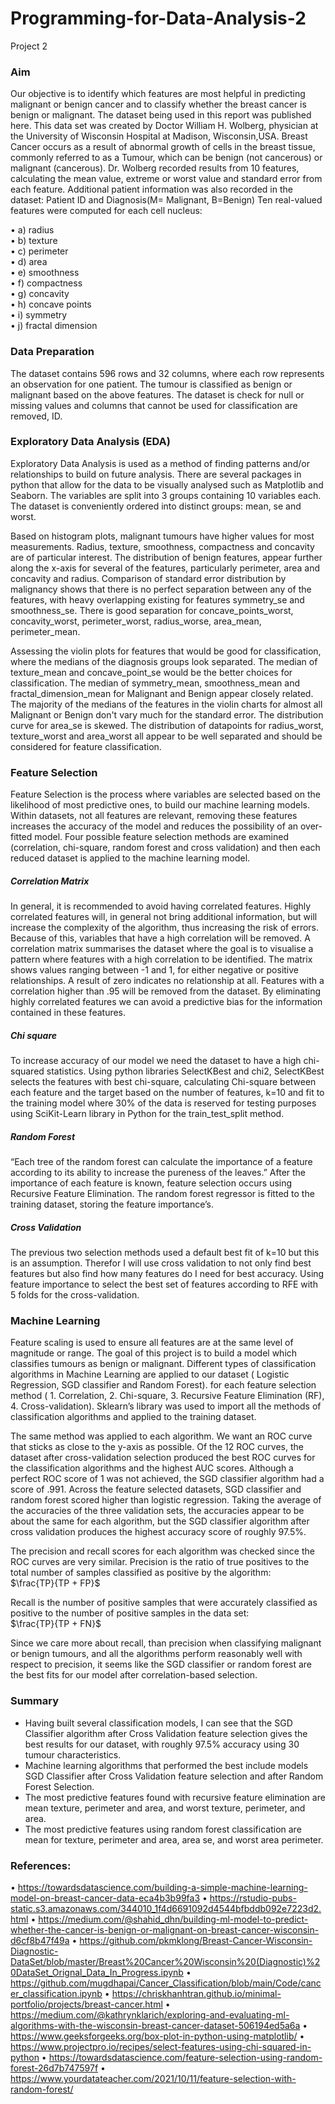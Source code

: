 # Programming-for-Data-Analysis-2

Project 2

### Aim
Our objective is to identify which features are most helpful in predicting malignant or benign cancer and to classify whether the breast cancer is benign or malignant. The dataset being used in this report was published here. This data set was created by Doctor William H. Wolberg, physician at the University of Wisconsin Hospital at Madison, Wisconsin,USA. Breast Cancer occurs as a result of abnormal growth of cells in the breast tissue, commonly referred to as a Tumour, which can be benign (not cancerous) or malignant (cancerous). Dr. Wolberg recorded results from 10 features, calculating the mean value, extreme  or worst value and standard error from each feature. Additional patient information was also recorded in the dataset: Patient ID and Diagnosis(M= Malignant, B=Benign)
Ten real-valued features were computed for each cell nucleus:<br>

•	a) radius <br>
•	b) texture <br>
•	c) perimeter<br>
•	d) area<br>
•	e) smoothness <br>
•	f) compactness <br>
•	g) concavity <br>
•	h) concave points <br>
•	i) symmetry<br>
•	j) fractal dimension <br>

### Data Preparation <br>

The dataset contains 596 rows and 32 columns, where each row represents an observation for one patient. The tumour is classified as benign or malignant based on the above features. The dataset is check for null or missing values and columns that cannot be used for classification are removed, ID. <br>

### Exploratory Data Analysis (EDA) <br>
Exploratory Data Analysis is used as a method of finding patterns and/or relationships to build on future analysis. There are several packages in python that allow for the data to be visually analysed such as Matplotlib and Seaborn. The variables are split into 3 groups containing 10 variables each. The dataset is conveniently ordered into distinct groups: mean, se and worst. <br>

Based on histogram plots, malignant tumours have higher values for most measurements. Radius, texture, smoothness, compactness and concavity are of particular interest. The distribution of benign features, appear further along the x-axis for several of the features, particularly perimeter, area and concavity and radius. Comparison of standard error distribution by malignancy shows that there is no perfect separation between any of the features, with heavy overlapping existing for features symmetry_se and  smoothness_se. There is good separation for concave_points_worst, concavity_worst, perimeter_worst, radius_worse, area_mean, perimeter_mean.  <br>

Assessing the violin plots for features that would be good for classification, where the medians of the diagnosis groups look separated. The median of texture_mean and concave_point_se would be the better choices for classification. The median of symmetry_mean, smoothness_mean and fractal_dimension_mean for Malignant and Benign appear closely related. The  majority of the medians of the features in the violin charts for almost all Malignant or Benign don't vary much for the standard error. The distribution curve for area_se is skewed. The distribution of datapoints for radius_worst, texture_worst and area_worst all appear to be well separated and should be considered for feature classification.  <br>

### Feature Selection <br>

Feature Selection is the process where variables are selected based on the likelihood of most predictive ones, to build our machine learning models. Within datasets, not all features are relevant, removing these features increases the accuracy of the model and reduces the possibility of an over-fitted model. Four possible feature selection methods are examined (correlation, chi-square, random forest and cross validation) and then each reduced dataset is applied to the machine learning model. 

##### Correlation Matrix 
In general, it is recommended to avoid having correlated features. Highly correlated features will, in general not bring additional information, but will increase the complexity of the algorithm, thus increasing the risk of errors. Because of this, variables that have a high correlation will be removed. A correlation matrix summarises the dataset where the goal is to visualise a pattern where features with a high correlation to be identified. The matrix shows values ranging between -1 and 1, for either negative or positive relationships. A result of zero indicates no relationship at all. Features with a correlation higher than .95 will be removed from the dataset. By eliminating highly correlated features we can avoid a predictive bias for the information contained in these features. <br>

##### Chi square <br>
To increase accuracy of our model we need the dataset to have a high chi-squared statistics. Using python libraries SelectKBest and chi2, SelectKBest selects the features with best chi-square,  calculating Chi-square between each feature and the target based on the number of features, k=10 and fit to the training model where 30% of the data is reserved for testing purposes using SciKit-Learn library in Python for the train_test_split method. <br>

##### Random Forest <br>
“Each tree of the random forest can calculate the importance of a feature according to its ability to increase the pureness of the leaves.” After the importance of each feature is known, feature selection occurs using Recursive Feature Elimination. The random forest regressor is fitted to the training dataset, storing the feature importance’s. <br>

##### Cross Validation <br>
The previous two selection methods used a default best fit of k=10 but this is an assumption. Therefor I will use cross validation to not only find best features but also find how many features do I need for best accuracy. Using feature importance to select the best set of features according to RFE with 5 folds for the cross-validation.<br>

### Machine Learning
Feature scaling is used to ensure all features are at the same level of magnitude or range. The goal of this project is to build a model which classifies tumours as benign or malignant. Different types of classification algorithms in Machine Learning are applied to our dataset ( Logistic Regression, SGD classifier and Random Forest). for each feature selection method ( 1. Correlation, 2. Chi-square, 3. Recursive Feature Elimination (RF), 4. Cross-validation). Sklearn’s library was used to import all the methods of classification algorithms and applied to the training dataset. <br>

The same method was applied to each algorithm. We want an ROC curve that sticks as close to the y-axis as possible. Of the 12 ROC curves, the dataset after cross-validation selection produced the best ROC curves for the classification algorithms and the highest AUC  scores. Although a perfect ROC score of 1 was not achieved, the SGD classifier algorithm had a score of .991. Across the feature selected datasets, SGD classifier and random forest scored higher than logistic regression. Taking the average of the accuracies of the three validation sets, the accuracies appear to be about the same for each algorithm, but the SGD classifier algorithm after cross validation produces the highest accuracy score of roughly 97.5%. <br>

The precision and recall scores for each algorithm was checked since the ROC curves are very similar. Precision is the ratio of true positives to the total number of samples classified as positive by the algorithm: <br>
$\frac{TP}{TP + FP}$

Recall is the number of positive samples that were accurately classified as positive to the number of positive samples in the data set: <br>
$\frac{TP}{TP + FN}$  <br>

Since we care more about recall, than precision when classifying malignant or benign tumours, and all the algorithms perform reasonably well with respect to precision, it seems like the SGD classifier or random forest are the best fits for our model after correlation-based selection. <br>

### Summary <br>
* Having built several classification models, I can see that the SGD Classifier algorithm after Cross Validation feature selection gives the best results for our dataset, with roughly 97.5% accuracy using 30 tumour characteristics. <br>
* Machine learning algorithms that performed the best include models SGD Classifier after Cross Validation feature selection and after Random Forest Selection. <br>
* The most predictive features found with recursive feature elimination are mean texture, perimeter and area, and worst texture, perimeter, and area. <br>
* The most predictive features using random forest classification are mean for texture, perimeter and area, area se, and worst area perimeter. <br>

### References:<br>
•	https://towardsdatascience.com/building-a-simple-machine-learning-model-on-breast-cancer-data-eca4b3b99fa3
•	https://rstudio-pubs-static.s3.amazonaws.com/344010_1f4d6691092d4544bfbddb092e7223d2.html
•	https://medium.com/@shahid_dhn/building-ml-model-to-predict-whether-the-cancer-is-benign-or-malignant-on-breast-cancer-wisconsin-d6cf8b47f49a
•	https://github.com/pkmklong/Breast-Cancer-Wisconsin-Diagnostic-DataSet/blob/master/Breast%20Cancer%20Wisconsin%20(Diagnostic)%20DataSet_Orignal_Data_In_Progress.ipynb
•	https://github.com/mugdhapai/Cancer_Classification/blob/main/Code/cancer_classification.ipynb
•	https://chriskhanhtran.github.io/minimal-portfolio/projects/breast-cancer.html
•	https://medium.com/@kathrynklarich/exploring-and-evaluating-ml-algorithms-with-the-wisconsin-breast-cancer-dataset-506194ed5a6a
•	https://www.geeksforgeeks.org/box-plot-in-python-using-matplotlib/
•	https://www.projectpro.io/recipes/select-features-using-chi-squared-in-python
•	https://towardsdatascience.com/feature-selection-using-random-forest-26d7b747597f
•	https://www.yourdatateacher.com/2021/10/11/feature-selection-with-random-forest/


